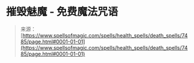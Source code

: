 <!--yml

category: 未分类

date: 2024-06-12 18:42:32

-->

# 摧毁魅魔 - 免费魔法咒语

> 来源：[https://www.spellsofmagic.com/spells/health_spells/death_spells/7485/page.html#0001-01-01](https://www.spellsofmagic.com/spells/health_spells/death_spells/7485/page.html#0001-01-01)
